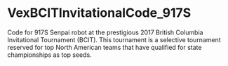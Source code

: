 # VexBCITInvitationalCode_917S
Code for 917S Senpai robot at the prestigious 2017 British Columbia Invitational Tournament (BCIT). This tournament is a selective tournament reserved for top North American teams that have qualified for state championships as top seeds.
